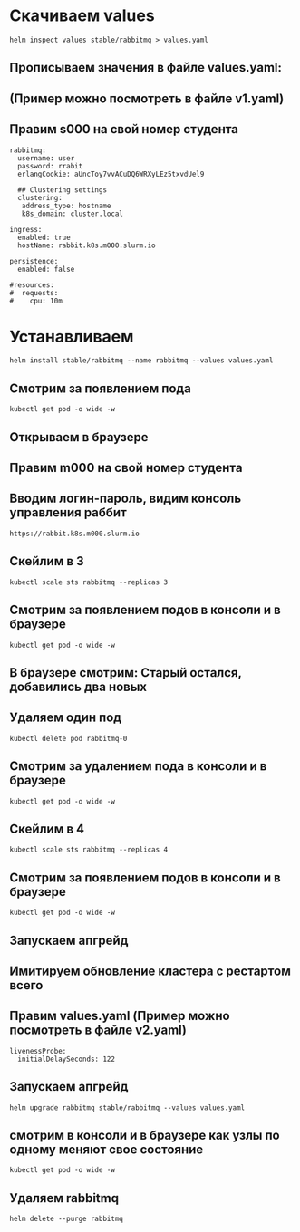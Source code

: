 # Скачиваем values

```
helm inspect values stable/rabbitmq > values.yaml
```

## Прописываем значения в файле values.yaml:
## (Пример можно посмотреть в файле v1.yaml)
## Правим s000 на свой номер студента

```
rabbitmq:
  username: user
  password: rrabit
  erlangCookie: aUncToy7vvACuDQ6WRXyLEz5txvdUel9

  ## Clustering settings
  clustering:
   address_type: hostname
   k8s_domain: cluster.local

ingress:
  enabled: true
  hostName: rabbit.k8s.m000.slurm.io

persistence:
  enabled: false

#resources:
#  requests:
#    cpu: 10m

```

# Устанавливаем

```
helm install stable/rabbitmq --name rabbitmq --values values.yaml
```

## Смотрим за появлением пода

```
kubectl get pod -o wide -w
```

## Открываем в браузере
## Правим m000 на свой номер студента
## Вводим логин-пароль, видим консоль управления раббит

```
https://rabbit.k8s.m000.slurm.io
```

## Скейлим в 3

```
kubectl scale sts rabbitmq --replicas 3
```

## Смотрим за появлением подов в консоли и в браузере

```
kubectl get pod -o wide -w
```

## В браузере смотрим: Старый остался, добавились два новых

## Удаляем один под

```
kubectl delete pod rabbitmq-0
```

## Смотрим за удалением пода в консоли и в браузере

```
kubectl get pod -o wide -w
```
## Скейлим в 4

```
kubectl scale sts rabbitmq --replicas 4
```

## Смотрим за появлением подов в консоли и в браузере

```
kubectl get pod -o wide -w
```

## Запускаем апгрейд

## Имитируем обновление кластера с рестартом всего
## Правим values.yaml (Пример можно посмотреть в файле v2.yaml)

```
livenessProbe:
  initialDelaySeconds: 122
```

## Запускаем апгрейд

```
helm upgrade rabbitmq stable/rabbitmq --values values.yaml
```

## смотрим в консоли и в браузере как узлы по одному меняют свое состояние

```
kubectl get pod -o wide -w
```

## Удаляем rabbitmq

```
helm delete --purge rabbitmq
```
